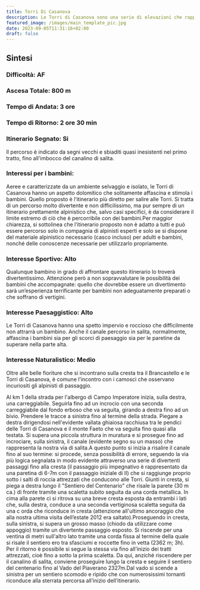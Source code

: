 ```yaml
---
title: Torri Di Casanova
description: Le Torri di Casanova sono una serie di elevazioni che rappresenta l’estrema propaggine occidentale delle rocce che costituiscono la parte sommitale della dorsale del Monte Prena. La salita per la via Familiari è un bel percorso alpinistico che conduce ad una tra le vette più snobbate del Gran Sasso. Solitamente raggiunta solo da chi percorre il sentiero del centenario, merita di essere considerata come meta principale di un itinerario in particolare se si vuole accompagnare un bambino lungo una via alpinistica lunga, ma ancora fattibile.
featured_image: /images/main_template_pic.jpg
date: 2023-09-05T11:31:16+02:00
draft: false
---
```



## Sintesi
### Difficoltà: AF
### Ascesa Totale: 800 m
### Tempo di Andata: 3 ore
### Tempo di Ritorno: 2 ore 30 min
### Itinerario Segnato: Si
Il percorso è indicato da segni vecchi e sbiaditi quasi inesistenti nel primo tratto, fino all'imbocco del canalino di salita.
### Interessi per i bambini:
 Aeree e caratterizzate da un ambiente selvaggio e isolato, le Torri di Casanova hanno un aspetto dolomitico che solitamente affascina e stimola i bambini. Quello proposto è l’itinerario più diretto per salire alle Torri. Si tratta di un percorso molto divertente e non difficilissimo, ma pur sempre di un itinerario prettamente alpinistico che, salvo casi specifici, è da considerare il limite estremo di ciò che è percorribile con dei bambini.Per maggior chiarezza, si sottolinea che l’itinerario proposto non è adatto a tutti e può essere percorso solo in compagnia di alpinisti esperti e solo se si dispone del materiale alpinistico necessario (casco incluso) per adulti e bambini, nonché delle conoscenze necessarie per utilizzarlo propriamente.
### Interesse Sportivo: Alto
Qualunque bambino in grado di affrontare questo itinerario lo troverà divertentissimo. Attenzione però a non sopravvalutare le possibilità dei bambini che accompagnate: quello che dovrebbe essere un divertimento sarà un’esperienza terrificante per bambini non adeguatamente preparati o che soffrano di vertigini.

### Interesse Paesaggistico: Alto
Le Torri di Casanova hanno una spetto impervio e roccioso che difficilmente non attrarrà un bambino. Anche il canale percorso in salita, normalmente, affascina i bambini  sia per gli scorci di paesaggio sia per le paretine da superare nella parte alta.

### Interesse Naturalistico: Medio
Oltre alle belle fioriture che si incontrano sulla cresta tra il Brancastello e le Torri di Casanova, è comune l’incontro con i camosci che osservano incuriositi gli alpinisti di passaggio.

Al km 1 della strada per l'albergo di Campo Imperatore inizia, sulla destra, una carreggiabile. Seguirla fino ad un incrocio con una seconda carreggiabile dal fondo erboso che va seguita, girando a destra fino ad un bivio. Prendere le tracce a sinistra fino al termine della strada.
Piegare a destra dirigendosi nell'evidente vallata ghiaiosa racchiusa tra le pendici delle Torri di Casanova e il monte Faeto che va seguita fino quasi alla testata. Si supera una piccola struttura in muratura e si prosegue fino ad incrociare, sulla sinistra, il canale (evidente segno su un masso) che rappresenta la nostra via di salita.A questo punto si inizia a risalire il canale fino al suo termine: si procede, senza possibilità di errore, seguendo la via più logica segnalata in modo evidente attraverso una serie di divertenti passaggi fino alla cresta (il passaggio più impegnativo è rappresentato da una paretina di 6-7m con il passaggio iniziale di II) che si raggiunge proprio sotto i salti di roccia attrezzati che conducono alle Torri.
Giunti in cresta, si piega a destra lungo il "Sentiero del Centenario" che risale la parete (30 m ca.) di fronte tramite una scaletta subito seguita da una corda metallica. In cima alla parete ci si ritrova su una breve cresta esposta da entrambi i lati che, sulla destra, conduce a una seconda vertiginosa scaletta seguita da una c orda che riconduce in cresta (attenzione all'ultimo ancoraggio che alla nostra ultima visita dell’estate 2012 era saltato).Proseguendo in cresta, sulla sinistra, si supera un grosso masso (chiodo da utilizzare come appoggio) tramite un divertente passaggio esposto. Si riscende per una ventina di metri sull'altro lato tramite una corda fissa al termine della quale si risale il sentiero ero tra sfasciumi e roccette fino in vetta (2362 m; 3h).
Per il ritorno è possibile si segue la stessa via fino all’inizio dei tratti attrezzati, cioè fino a sotto la prima scaletta. Da qui, anziché riscendere per il canalino di salita, conviene proseguire lungo la cresta e seguire il sentiero del centenario  fino al Vado del Piaverano 2327m.Dal vado si scende a sinistra per un sentiero scomodo e ripido che con numerosissimi tornanti riconduce alla sterrata percorsa all’inizio dell’itinerario.



